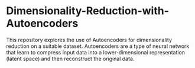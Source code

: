 # Dimensionality-Reduction-with-Autoencoders
This repository explores the use of Autoencoders for dimensionality reduction on a suitable dataset. Autoencoders are a type of neural network that learn to compress input data into a lower-dimensional representation (latent space) and then reconstruct the original data.
